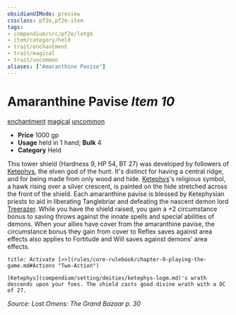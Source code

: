 ```yaml
---
obsidianUIMode: preview
cssclass: pf2e,pf2e-item
tags:
- compendium/src/pf2e/lotgb
- item/category/held
- trait/enchantment
- trait/magical
- trait/uncommon
aliases: ["Amaranthine Pavise"]
---
```

# Amaranthine Pavise *Item 10*  
[enchantment](rules/traits/enchantment.md "Enchantment School Trait")  [magical](rules/traits/magical.md "Magical Item Trait")  [uncommon](rules/traits/uncommon.md "Uncommon Rarity Trait")  

- **Price** 1000 gp
- **Usage** held in 1 hand; **Bulk** 4
- **Category** Held

This tower shield (Hardness 9, HP 54, BT 27) was developed by followers of [Ketephys](compendium/setting/deities/ketephys-logm.md), the elven god of the hunt. It's distinct for having a central ridge, and for being made from only wood and hide. [Ketephys](compendium/setting/deities/ketephys-logm.md)'s religious symbol, a hawk rising over a silver crescent, is painted on the hide stretched across the front of the shield. Each amaranthine pavise is blessed by Ketephysian priests to aid in liberating Tanglebriar and defeating the nascent demon lord [Treerazer](compendium/setting/deities/treerazer-b1.md). While you have the shield raised, you gain a +2 circumstance bonus to saving throws against the innate spells and special abilities of demons. When your allies have cover from the amaranthine pavise, the circumstance bonus they gain from cover to Reflex saves against area effects also applies to Fortitude and Will saves against demons' area effects.

```ad-embed-ability
title: Activate [>>](rules/core-rulebook/chapter-9-playing-the-game.md#Actions "Two-Action")

[Ketephys](compendium/setting/deities/ketephys-logm.md)'s wrath descends upon your foes. The shield casts good divine wrath with a DC of 27.
```

*Source: Lost Omens: The Grand Bazaar p. 30*